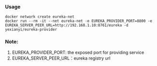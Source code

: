 ### Usage
```
docker network create eureka-net
docker run --rm -it --net eureka-net -e EUREKA_PROVIDER_PORT=8800 -e EUREKA_SERVER_PEER_URL=http://192.168.1.10:8761/eureka -d yexianyi/eureka-provider
```

### Note:
1) EUREKA_PROVIDER_PORT: the exposed port for providing service
2) EUREKA_SERVER_PEER_URL：eureka registry url

